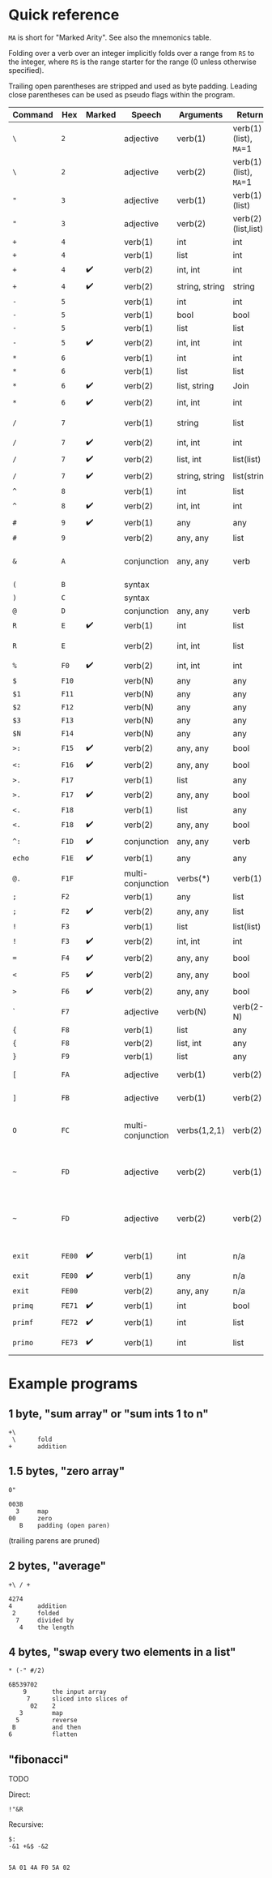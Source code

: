 # Quick reference

`MA` is short for "Marked Arity". See also the mnemonics table.

Folding over a verb over an integer implicitly folds over a range from `RS` to the integer, where `RS` is the range starter for the range (0 unless otherwise specified).

Trailing open parentheses are stripped and used as byte padding. Leading close parentheses can be used as pseudo flags within the program.

| Command | Hex | Marked | Speech | Arguments | Returns | Explanation |
|----|----|----|----|----|----|----|
| `\` | `2`    | | adjective | verb(1) | verb(1)(list), `MA`=1 | Filter from |
| `\` | `2`    | | adjective | verb(2) | verb(1)(list), `MA`=1 | Fold over |
| `"` | `3`    | | adjective | verb(1) | verb(1)(list) | Map over |
| `"` | `3`    | | adjective | verb(2) | verb(2)(list,list) | Zip with |
| `+` | `4`    | | verb(1) | int | int | Absolute value |
| `+` | `4`    | | verb(1) | list | int | Length |
| `+` | `4`    | ✔️ | verb(2) | int, int | int | Addition |
| `+` | `4`    | ✔️ | verb(2) | string, string | string | Concatenation |
| `-` | `5`    | | verb(1) | int | int | Negate argument |
| `-` | `5`    | | verb(1) | bool | bool | Boolean negation |
| `-` | `5`    | | verb(1) | list | list | Reverse argument |
| `-` | `5`    | ✔️ | verb(2) | int, int | int | Subtraction |
| `*` | `6`    | | verb(1) | int | int | Sign |
| `*` | `6`    | | verb(1) | list | list | Flatten |
| `*` | `6`    | ✔️ | verb(2) | list, string | Join |
| `*` | `6`    | ✔️ | verb(2) | int, int | int | Multiplication. `RS`=1. |
| `/` | `7`    | | verb(1) | string | list | List of character strings |
| `/` | `7`    | ✔️ | verb(2) | int, int | int | Division |
| `/` | `7`    | ✔️ | verb(2) | list, int | list(list) | Chunk list |
| `/` | `7`    | ✔️ | verb(2) | string, string | list(string) | Split strink on list |
| `^` | `8`    | | verb(1) | int | list | Range starting at 1 |
| `^` | `8`    | ✔️ | verb(2) | int, int | int | Exponentiation |
| `#` | `9`    | ✔️ | verb(1) | any | any | Identity |
| `#` | `9`    | | verb(2) | any, any | list | Reshape |
| `&` | `A`    | | conjunction | any, any | verb | Bond. `MA`=1 if either operand is niladic, 2 otherwise. |
| `(` | `B`    | | syntax | | | Open parentheses |
| `)` | `C`    | | syntax | | | Close parentheses |
| `@` | `D`    | | conjunction | any, any | verb | Compose |
| `R` | `E`    | ✔️ | verb(1) | int | list | Range (0, exclusive) |
| `R` | `E`    | | verb(2) | int, int | list | Range [a,b] (inclusive) |
| `%` | `F0`   | ✔️ | verb(2) | int, int | int | Modulus |
| `$` | `F10`  | | verb(N) | any | any | First chain |
| `$1`| `F11`  | | verb(N) | any | any | Second chain |
| `$2`| `F12`  | | verb(N) | any | any | Third chain |
| `$3`| `F13`  | | verb(N) | any | any | Fourth chain |
| `$N`| `F14`  | | verb(N) | any | any | Nth chain |
| `>:`| `F15`  | ✔️ | verb(2) | any, any | bool | Less or equal to |
| `<:`| `F16`  | ✔️ | verb(2) | any, any | bool | Greater or equal to |
| `>.`| `F17`  | | verb(1) | list | any | Minimum |
| `>.`| `F17`  | ✔️ | verb(2) | any, any | bool | Lesser of |
| `<.`| `F18`  | | verb(1) | list | any | Maximum |
| `<.`| `F18`  | ✔️ | verb(2) | any, any | bool | Greater of |
| `^:`| `F1D`  | ✔️ | conjunction | any, any | verb | Power |
| `echo`| `F1E`| ✔️ | verb(1) | any | any | Print |
| `@.`| `F1F`  | | multi-conjunction | verbs(\*) | verb(1) | Monad Chain, i.e. `f1@f2@f3@...@fN y` |
| `;` | `F2`   | | verb(1) | any | list | Wrap (singleton list) |
| `;` | `F2`   | ✔️ | verb(2) | any, any | list | Pair |
| `!` | `F3`   | | verb(1) | list | list(list) | Enumerate |
| `!` | `F3`   | ✔️ | verb(2) | int, int | int | Binomial |
| `=` | `F4`   | ✔️ | verb(2) | any, any | bool | Equality |
| `<` | `F5`   | ✔️ | verb(2) | any, any | bool | Less than |
| `>` | `F6`   | ✔️ | verb(2) | any, any | bool | Greater than |
| \`  | `F7`   | | adjective | verb(N) | verb(2-N) | Forces the non-marked arity |
| `{` | `F8`   | | verb(1) | list | any | First element |
| `{` | `F8`   | | verb(2) | list, int | any | Index element |
| `}` | `F9`   | | verb(1) | list | any | Last element |
| `[` | `FA`   | | adjective | verb(1) | verb(2) | Applies verb on left argument |
| `]` | `FB`   | | adjective | verb(1) | verb(2) | Applies verb on right argument |
| `O` | `FC`   | | multi-conjunction | verbs(1,2,1) | verb(2) | Split-Compose/directional fork, i.e. `(f x) g (h y)` |
| `~` | `FD`   | | adjective | verb(2) | verb(1) | Reflex, makes a verb take the same argument twice, i.e. `x f x` |
| `~` | `FD`   | | adjective | verb(2) | verb(2) | Commute, makes a verb take the arguments in reverse order, i.e. `y f x` |
| `exit` | `FE00` | ✔️ | verb(1) | int | n/a | Exits with specified code |
| `exit` | `FE00` | ✔️ | verb(1) | any | n/a |  Exits with code 0 |
| `exit` | `FE00` |    | verb(2) | any, any | n/a | Exits with code 0 |
| `primq` | `FE71` | ✔️ | verb(1) | int | bool | Test for prime |
| `primf` | `FE72` | ✔️ | verb(1) | int | list | Prime factors |
| `primo` | `FE73` | ✔️ | verb(1) | int | list | Number of prime factors (Omega) |

# Example programs

## 1 byte, "sum array" or "sum ints 1 to n"

```
+\
 \      fold
+       addition
```

## 1.5 bytes, "zero array"

```
0"

003B
  3     map
00      zero
   B    padding (open paren)
```

(trailing parens are pruned)

## 2 bytes, "average"
```
+\ / +

4274    
4       addition
 2      folded
  7     divided by
   4    the length
```

## 4 bytes, "swap every two elements in a list"

```
* (-" #/2)

6B539702
    9       the input array
     7      sliced into slices of
      02    2
   3        map
  5         reverse
 B          and then
6           flatten
```

## "fibonacci"

TODO

Direct:
```
!"&R
```

Recursive:
```
$:
-&1 +&$ -&2


5A 01 4A F0 5A 02
```


